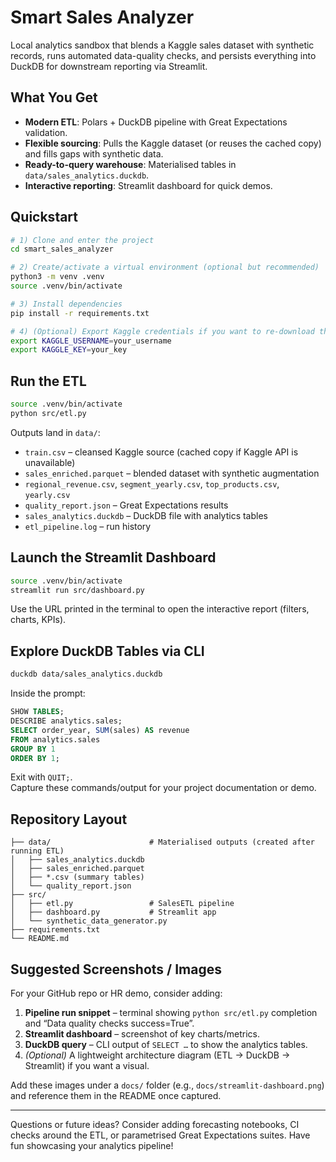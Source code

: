 # Smart Sales Analyzer

Local analytics sandbox that blends a Kaggle sales dataset with synthetic records, runs automated data-quality checks, and persists everything into DuckDB for downstream reporting via Streamlit.

## What You Get
- **Modern ETL**: Polars + DuckDB pipeline with Great Expectations validation.
- **Flexible sourcing**: Pulls the Kaggle dataset (or reuses the cached copy) and fills gaps with synthetic data.
- **Ready-to-query warehouse**: Materialised tables in `data/sales_analytics.duckdb`.
- **Interactive reporting**: Streamlit dashboard for quick demos.

## Quickstart

```bash
# 1) Clone and enter the project
cd smart_sales_analyzer

# 2) Create/activate a virtual environment (optional but recommended)
python3 -m venv .venv
source .venv/bin/activate

# 3) Install dependencies
pip install -r requirements.txt

# 4) (Optional) Export Kaggle credentials if you want to re-download the dataset
export KAGGLE_USERNAME=your_username
export KAGGLE_KEY=your_key
```

## Run the ETL

```bash
source .venv/bin/activate
python src/etl.py
```

Outputs land in `data/`:
- `train.csv` – cleansed Kaggle source (cached copy if Kaggle API is unavailable)
- `sales_enriched.parquet` – blended dataset with synthetic augmentation
- `regional_revenue.csv`, `segment_yearly.csv`, `top_products.csv`, `yearly.csv`
- `quality_report.json` – Great Expectations results
- `sales_analytics.duckdb` – DuckDB file with analytics tables
- `etl_pipeline.log` – run history

## Launch the Streamlit Dashboard

```bash
source .venv/bin/activate
streamlit run src/dashboard.py
```

Use the URL printed in the terminal to open the interactive report (filters, charts, KPIs).

## Explore DuckDB Tables via CLI

```bash
duckdb data/sales_analytics.duckdb
```

Inside the prompt:

```sql
SHOW TABLES;
DESCRIBE analytics.sales;
SELECT order_year, SUM(sales) AS revenue
FROM analytics.sales
GROUP BY 1
ORDER BY 1;
```

Exit with `QUIT;`.  
Capture these commands/output for your project documentation or demo.

## Repository Layout

```
├── data/                      # Materialised outputs (created after running ETL)
│   ├── sales_analytics.duckdb
│   ├── sales_enriched.parquet
│   ├── *.csv (summary tables)
│   └── quality_report.json
├── src/
│   ├── etl.py                 # SalesETL pipeline
│   ├── dashboard.py           # Streamlit app
│   └── synthetic_data_generator.py
├── requirements.txt
└── README.md
```

## Suggested Screenshots / Images
For your GitHub repo or HR demo, consider adding:
1. **Pipeline run snippet** – terminal showing `python src/etl.py` completion and “Data quality checks success=True”.
2. **Streamlit dashboard** – screenshot of key charts/metrics.
3. **DuckDB query** – CLI output of `SELECT …` to show the analytics tables.
4. *(Optional)* A lightweight architecture diagram (ETL → DuckDB → Streamlit) if you want a visual.

Add these images under a `docs/` folder (e.g., `docs/streamlit-dashboard.png`) and reference them in the README once captured.

---

Questions or future ideas? Consider adding forecasting notebooks, CI checks around the ETL, or parametrised Great Expectations suites. Have fun showcasing your analytics pipeline!
